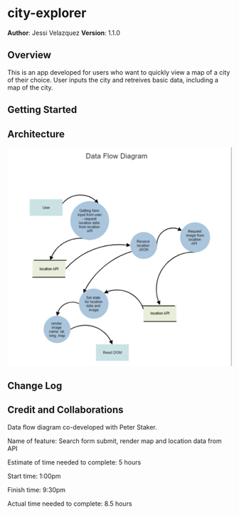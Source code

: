 # city-explorer

**Author**: Jessi Velazquez
**Version**: 1.1.0 

## Overview
<!-- Provide a high level overview of what this application is and why you are building it, beyond the fact that it's an assignment for this class. (i.e. What's your problem domain?) -->
This is an app developed for users who want to quickly view a map of a city of their choice. User inputs the city and retreives basic data, including a map of the city.

## Getting Started
<!-- What are the steps that a user must take in order to build this app on their own machine and get it running? -->

## Architecture
<!-- Provide a detailed description of the application design. What technologies (languages, libraries, etc) you're using, and any other relevant design information. -->
![Data Flow Chart](images/dataflow.png)

## Change Log
<!-- Use this area to document the iterative changes made to your application as each feature is successfully implemented. Use time stamps. Here's an examples:

01-01-2001 4:59pm - Application now has a fully-functional express server, with a GET route for the location resource. -->

## Credit and Collaborations
Data flow diagram co-developed with Peter Staker.

Name of feature: Search form submit, render map and location data from API

Estimate of time needed to complete: 5 hours

Start time: 1:00pm

Finish time: 9:30pm

Actual time needed to complete: 8.5 hours
